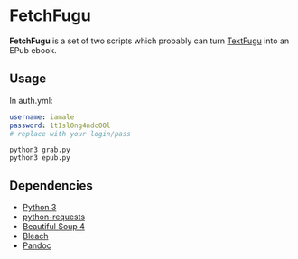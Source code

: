 FetchFugu
==========

**FetchFugu** is a set of two scripts which probably can turn [TextFugu](http://textfugu.com/) into an EPub ebook.

Usage
------

In auth.yml:
```yaml
username: iamale
password: 1t1sl0ng4ndc00l
# replace with your login/pass
```

```
python3 grab.py
python3 epub.py
```

Dependencies
-------------

* [Python 3](https://www.python.org/)
* [python-requests](http://python-requests.org/)
* [Beautiful Soup 4](http://www.crummy.com/software/BeautifulSoup/)
* [Bleach](http://bleach.readthedocs.org/)
* [Pandoc](http://pandoc.org/)